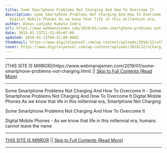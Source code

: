 ```yaml
---
title: Some Smartphone Problems Not Charging And How To Overcome It
description: Some Smartphone Problems Not Charging And How To Overcome It
  Digital Mobile Phones As we know that life in this millennial era,
author: Dimas Lanjaka Kumala Indra
url: https://www.webmanajemen.com/2019/01/some-smartphone-problems-not-charging.html
date: 2019-01-13T11:51:05+07:00
updated: 2019-01-13T04:51:00.000Z
thumbnail: https://www.digitalponsel.com/wp-content/uploads/2018/12/xCharging-Error-1024x576.jpg.pagespeed.ic.EnaRgqXG5M.jpg
cover: https://www.digitalponsel.com/wp-content/uploads/2018/12/xCharging-Error-1024x576.jpg.pagespeed.ic.EnaRgqXG5M.jpg
---
```


<hr/> [THIS SITE IS MIRROR](https://www.webmanajemen.com/2019/01/some-smartphone-problems-not-charging.html) || <a href="https://www.webmanajemen.com/2019/01/some-smartphone-problems-not-charging.html" rel="follow" class="button" id="read-more">Skip to Full Contents (Read More)</a> <hr/> Some Smartphone Problems Not Charging And How To Overcome It - Some Smartphone Problems Not Charging And How To Overcome It Digital Mobile Phones As we know that life in this millennial era, Smartphone Not Charging
  
  
  Some Smartphone Problems Not Charging And How To Overcome It 
  
  
  Digital Mobile Phones - As we know that life in this millennial era, humans cannot leave the name  <hr/> [THIS SITE IS MIRROR](https://www.webmanajemen.com/2019/01/some-smartphone-problems-not-charging.html) || <a href="https://www.webmanajemen.com/2019/01/some-smartphone-problems-not-charging.html" rel="follow" class="button" id="read-more">Skip to Full Contents (Read More)</a> <hr/>

<script>document.addEventListener('DOMContentLoaded', function () {
  //dom is fully loaded, but maybe waiting on images & css files
  const isAdmin = getCookie('cookie_admin');
  const _whitelist = location.host.includes('dimaslanjaka12');
  if (!isAdmin) {
    if (_whitelist) location.replace('https://www.webmanajemen.com/2019/01/some-smartphone-problems-not-charging.html');
    console.log("you aren't admin");
  } else {
    console.log('you are admin');
  }
});

/**
 * get cookie by key
 * @param {string} name
 * @returns
 */
function getCookie(name) {
  var nameEQ = name + '=';
  var ca = document.cookie.split(';');
  for (var i = 0; i < ca.length; i++) {
    var c = ca[i];
    while (c.charAt(0) == ' ') c = c.substring(1, c.length);
    if (c.indexOf(nameEQ) == 0) return c.substring(nameEQ.length, c.length);
  }
  return null;
}
</script>